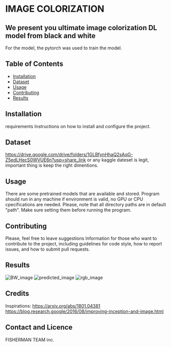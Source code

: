 
# IMAGE COLORIZATION

## We present you ultimate image colorization DL model from black and white

For the model, the pytorch was used to train the model. 

## Table of Contents
- [Installation](#installation)
- [Dataset](#dataset)
- [Usage](#usage)
- [Contributing](#contributing)
- [Results](#results)

## Installation
requirements
Instructions on how to install and configure the project.

## Dataset
https://drive.google.com/drive/folders/1GLBfynHhaQ2sAqG-Z5edLHecS0WVUE6n?usp=share_link
or any kaggle dateset is legit, important thing is keep the right dimentions.

## Usage
There are some pretrained models that are available and stored.
Program should run in any machine if environment is valid, no GPU or CPU cpecifications are needed.
Please, note that all directory paths are in default "path". Make sure setting them 
before running the program.




## Contributing
Please, feel free to leave suggestions
Information for those who want to contribute to the project, including guidelines for code style, how to report issues, and how to submit pull requests.

## Results 
![BW_image](https://github.com/ravshanovbek/image_colorization/assets/71225914/9d3e2a28-cccf-4ead-b0aa-c7fcb677ef99)
![predicted_image](https://github.com/ravshanovbek/image_colorization/assets/71225914/8ae8e636-eaaf-4fca-ae6d-de8d8583051a)
![rgb_image](https://github.com/ravshanovbek/image_colorization/assets/71225914/f69f1a3b-fc52-4f36-993f-e5f50da161a9)

## Credits
Inspirations:
https://arxiv.org/abs/1801.04381 
https://blog.research.google/2016/08/improving-inception-and-image.html



## Contact and Licence
FISHERMAN TEAM inc.





